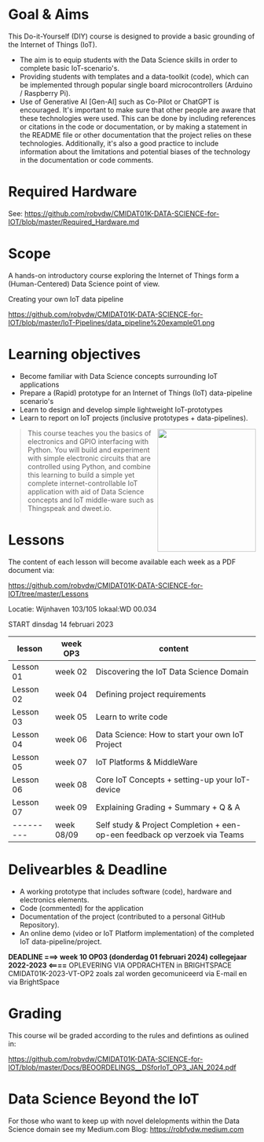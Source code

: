 # Goal & Aims
This Do-it-Yourself (DIY) course is designed to provide a basic grounding of the Internet of Things (IoT).

* The aim is to equip students with the Data Science skills in order to complete basic IoT-scenario's. 
* Providing students with templates and a data-toolkit (code), which can be implemented through popular single board microcontrollers (Arduino / Raspberry Pi).
* Use of Generative AI [Gen-AI] such as Co-Pilot or ChatGPT is encouraged. It's important to make sure that other people are aware that these technologies were used. This can be done by including references or citations in the code or documentation, or by making a statement in the README file or other documentation that the project relies on these technologies. Additionally, it's also a good practice to include information about the limitations and potential biases of the technology in the documentation or code comments.


# Required Hardware
See: https://github.com/robvdw/CMIDAT01K-DATA-SCIENCE-for-IOT/blob/master/Required_Hardware.md

# Scope
A hands-on introductory course exploring the Internet of Things form a (Human-Centered) Data Science point of view.

Creating your own IoT data pipeline 

https://github.com/robvdw/CMIDAT01K-DATA-SCIENCE-for-IOT/blob/master/IoT-Pipelines/data_pipeline%20example01.png

# Learning objectives
* Become familiar with Data Science concepts surrounding IoT applications
* Prepare a (Rapid) prototype for an Internet of Things (IoT) data-pipeline scenario's
* Learn to design and develop simple lightweight IoT-prototypes
* Learn to report on IoT projects (inclusive prototypes + data-pipelines).

<img align="right" width="200" height="250" src="https://media.s-bol.com/YynkngQW6JV2/550x678.jpg">



>This course teaches you the basics of electronics and
GPIO interfacing with Python. You will build and experiment with simple electronic
circuits that are controlled using Python, and combine this learning to build a simple yet
complete internet-controllable IoT application with aid of Data Science concepts and IoT middle-ware such as Thingspeak and dweet.io.

# Lessons
The content of each lesson will become available each week as a PDF document via: 

https://github.com/robvdw/CMIDAT01K-DATA-SCIENCE-for-IOT/tree/master/Lessons

Locatie: Wijnhaven 103/105   lokaal:WD 00.034

START dinsdag 14 februari 2023

| lesson  | week OP3 | content
| ------------- | ------------- | ------------- |
Lesson 01 |  week 02	| Discovering the IoT Data Science Domain 
Lesson 02 |  week 04 	| Defining project requirements 
Lesson 03 |  week 05 	| Learn to write code
Lesson 04 |  week 06 	| Data Science: How to start your own IoT Project
Lesson 05 |  week 07 	| IoT Platforms & MiddleWare
Lesson 06 |  week 08 	| Core IoT Concepts + setting-up your IoT-device
Lesson 07 |  week 09 	| Explaining Grading + Summary + Q & A
--------- |  week 08/09 	| Self study & Project Completion + een-op-een feedback op verzoek via Teams

# Delivearbles & Deadline
* A working prototype that includes software (code), hardware and electronics elements.
* Code (commented) for the application
* Documentation of the project (contributed to a personal GitHub Repository).
* An online demo (video or IoT Platform implementation) of the completed IoT data-pipeline/project.

__DEADLINE ===> week 10 OP03  (donderdag 01 februari 2024) collegejaar 2022-2023 <====__
OPLEVERING VIA OPDRACHTEN  in BRIGHTSPACE CMIDAT01K-2023-VT-OP2
zoals zal worden gecomuniceerd via E-mail en via BrightSpace

# Grading
This course wil be graded according to the rules and defintions as oulined in: 

https://github.com/robvdw/CMIDAT01K-DATA-SCIENCE-for-IOT/blob/master/Docs/BEOORDELINGS__DSforIoT_OP3_JAN_2024.pdf

# Data Science Beyond the IoT
For those who want to keep up with novel delelopments within the Data Science domain see my Medium.com Blog: https://robfvdw.medium.com

